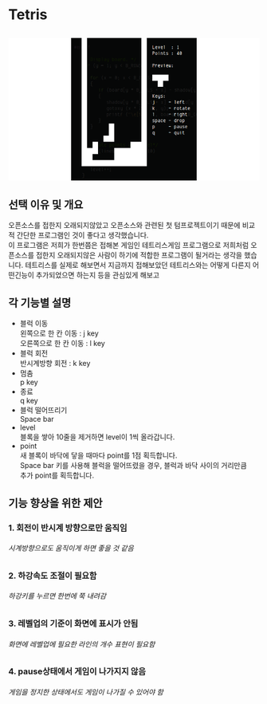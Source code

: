 # Tetris  
##
![Image](./micro-tetris.png)

## 선택 이유 및 개요
오픈소스를 접한지 오래되지않았고 오픈소스와 관련된 첫 텀프로젝트이기 때문에 비교적 간단한 프로그램인 것이 좋다고 생각했습니다.  
이 프로그램은 저희가 한번쯤은 접해본 게임인 테트리스게임 프로그램으로 저희처럼 오픈소스를 접한지 오래되지않은 사람이 하기에 적합한 프로그램이 될거라는 생각을 했습니다. 
테트리스를 실제로 해보면서 지금까지 접해보았던 테트리스와는 어떻게 다른지 어떤긴능이 추가되었으면 하는지 등을 관심있게 해보고   

## 각 기능별 설명
- 블럭 이동  
왼쪽으로 한 칸 이동 : j key  
오른쪽으로 한 칸 이동 : l key
- 블럭 회전  
반시계방향 회전 : k key
- 멈춤  
p key
- 종료  
q key
- 블럭 떨어뜨리기  
Space bar  
- level  
블록을 쌓아 10줄을 제거하면 level이 1씩 올라갑니다.
- point  
새 블록이 바닥에 닿을 때마다 point를 1점 획득합니다.  
Space bar 키를 사용해 블럭을 떨어뜨렸을 경우, 블럭과 바닥 사이의 거리만큼  
추가 point를 획득합니다.  

## 기능 향상을 위한 제안
### 1. 회전이 반시계 방향으로만 움직임  
###### 시계방향으로도 움직이게 하면 좋을 것 같음
### 2. 하강속도 조절이 필요함 
###### 하강키를 누르면 한번에 쭉 내려감 
### 3. 레벨업의 기준이 화면에 표시가 안됨
###### 화면에 레벨업에 필요한 라인의 개수 표현이 필요함
### 4. pause상태에서 게임이 나가지지 않음
###### 게임을 정지한 상태에서도 게임이 나가질 수 있어야 함